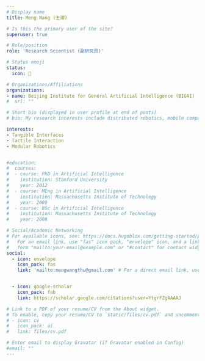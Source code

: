 ```yaml
---
# Display name
title: Meng Wang (王濛)

# Is this the primary user of the site?
superuser: true

# Role/position
role: 'Research Scientist (副研究员)'

# Status emoji
status:
  icon: 🤖

# Organizations/Affiliations
organizations:
- name: Beijing Institute for General Artificial Intelligence (BIGAI)
#  url: ""

# Short bio (displayed in user profile at end of posts)
# bio: My research interests include distributed robotics, mobile computing and programmable matter.

interests:
- Tangible Interfaces 
- Tactile Interaction 
- Modular Robotics 


#education:
#  courses:
#  - course: PhD in Artificial Intelligence
#    institution: Stanford University
#    year: 2012
#  - course: MEng in Artificial Intelligence
#    institution: Massachusetts Institute of Technology
#    year: 2009
#  - course: BSc in Artificial Intelligence
#    institution: Massachusetts Institute of Technology
#    year: 2008

# Social/Academic Networking
# For available icons, see: https://docs.hugoblox.com/getting-started/page-builder/#icons
#   For an email link, use "fas" icon pack, "envelope" icon, and a link in the
#   form "mailto:your-email@example.com" or "#contact" for contact widget.
social:
  - icon: envelope
    icon_pack: fas
    link: 'mailto:mengwangthu@gmail.com' # For a direct email link, use "mailto:test@example.org".


  - icon: google-scholar
    icon_pack: fab
    link: https://scholar.google.com/citations?user=YtgrFZgAAAAJ

# Link to a PDF of your resume/CV from the About widget.
# To enable, copy your resume/CV to `static/files/cv.pdf` and uncomment the lines below.
# - icon: cv
#   icon_pack: ai
#   link: files/cv.pdf

# Enter email to display Gravatar (if Gravatar enabled in Config)
#email: ""
---
```


